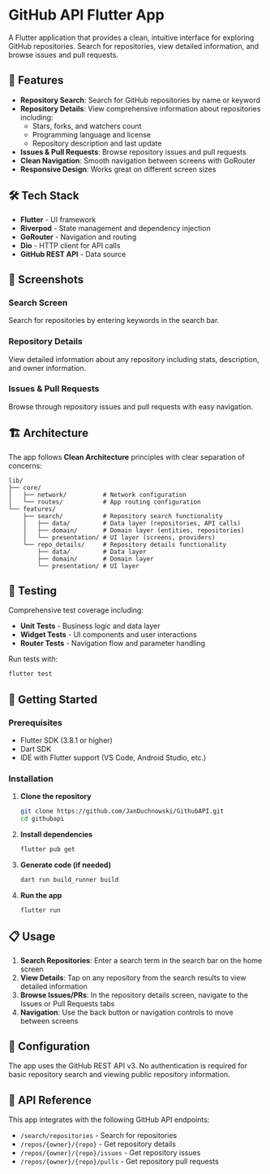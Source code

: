 # GitHub API Flutter App

A Flutter application that provides a clean, intuitive interface for exploring GitHub repositories. Search for repositories, view detailed information, and browse issues and pull requests.

## 🚀 Features

- **Repository Search**: Search for GitHub repositories by name or keyword
- **Repository Details**: View comprehensive information about repositories including:
  - Stars, forks, and watchers count
  - Programming language and license
  - Repository description and last update
- **Issues & Pull Requests**: Browse repository issues and pull requests
- **Clean Navigation**: Smooth navigation between screens with GoRouter
- **Responsive Design**: Works great on different screen sizes

## 🛠️ Tech Stack

- **Flutter** - UI framework
- **Riverpod** - State management and dependency injection
- **GoRouter** - Navigation and routing
- **Dio** - HTTP client for API calls
- **GitHub REST API** - Data source

## 📱 Screenshots

### Search Screen
Search for repositories by entering keywords in the search bar.

### Repository Details
View detailed information about any repository including stats, description, and owner information.

### Issues & Pull Requests
Browse through repository issues and pull requests with easy navigation.

## 🏗️ Architecture

The app follows **Clean Architecture** principles with clear separation of concerns:

```
lib/
├── core/
│   ├── network/          # Network configuration
│   └── routes/           # App routing configuration
└── features/
    ├── search/           # Repository search functionality
    │   ├── data/         # Data layer (repositories, API calls)
    │   ├── domain/       # Domain layer (entities, repositories)
    │   └── presentation/ # UI layer (screens, providers)
    └── repo_details/     # Repository details functionality
        ├── data/         # Data layer
        ├── domain/       # Domain layer
        └── presentation/ # UI layer
```

## 🧪 Testing

Comprehensive test coverage including:
- **Unit Tests** - Business logic and data layer
- **Widget Tests** - UI components and user interactions
- **Router Tests** - Navigation flow and parameter handling

Run tests with:
```bash
flutter test
```

## 🚀 Getting Started

### Prerequisites
- Flutter SDK (3.8.1 or higher)
- Dart SDK
- IDE with Flutter support (VS Code, Android Studio, etc.)

### Installation

1. **Clone the repository**
   ```bash
   git clone https://github.com/JanDuchnowski/GithubAPI.git
   cd githubapi
   ```

2. **Install dependencies**
   ```bash
   flutter pub get
   ```

3. **Generate code (if needed)**
   ```bash
   dart run build_runner build
   ```

4. **Run the app**
   ```bash
   flutter run
   ```

## 📋 Usage

1. **Search Repositories**: Enter a search term in the search bar on the home screen
2. **View Details**: Tap on any repository from the search results to view detailed information
3. **Browse Issues/PRs**: In the repository details screen, navigate to the Issues or Pull Requests tabs
4. **Navigation**: Use the back button or navigation controls to move between screens

## 🔧 Configuration

The app uses the GitHub REST API v3. No authentication is required for basic repository search and viewing public repository information.

## 📖 API Reference

This app integrates with the following GitHub API endpoints:
- `/search/repositories` - Search for repositories
- `/repos/{owner}/{repo}` - Get repository details
- `/repos/{owner}/{repo}/issues` - Get repository issues
- `/repos/{owner}/{repo}/pulls` - Get repository pull requests



